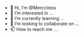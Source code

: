 - 👋 Hi, I’m @Mercciless
- 👀 I’m interested in ...
- 🌱 I’m currently learning ...
- 💞️ I’m looking to collaborate on ...
- 📫 How to reach me ...

<!---
Mercciless/Mercciless is a ✨ special ✨ repository because its `README.md` (this file) appears on your GitHub profile.
You can click the Preview link to take a look at your changes.
--->
